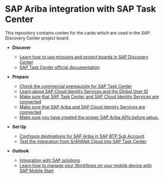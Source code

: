 # SAP Ariba integration with SAP Task Center

This repository contains conten for the cards which are used in the SAP Discovery Center project board.

- **Discover**
   - [Learn how to use missions and project boards in SAP Discovery Center](learn-how-missions-and-project-boards-in-dc.md)
   - [SAP Task Center official documentation](sap-task-center-documentation.md)

- **Prepare**

   - [Check the commercial prerequisite for SAP Task Center](check-commercial-prereq-for-sap-task-center.md)
   - [Learn about SAP Cloud Identity Services and the Global User ID](learn-about-sap-cloud-identity-services.md)
   - [Make sure that SAP Task Center and SAP Cloud Identity Services are connected](sap-task-center-and-sap-cloud-identity-services.md)
   - [Make sure that SAP Ariba and SAP Cloud Identity Services are connected](ariba-cloud-identity-integration.md)
   - [Make sure you have created the proper SAP Ariba APIs before setup.](ariba-api.md)
  
- **Set Up**

    - [Configure destinations for SAP Ariba in SAP BTP Sub Account](configure-btp-destination.md)
    - [Test the integration from S/4HANA Cloud into SAP Task Center](testintegration.md)

- **Outlook**

    - [Integration with SAP solutions](integration-with-sap-solutions.md)
    - [Learn how to manage your Workflows on your mobile device with SAP Mobile Start](integrate-task-center-with-mobile-start.md)